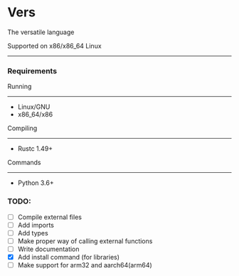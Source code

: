 # Vers
The versatile language

Supported on x86/x86_64 Linux

--- 

### Requirements

Running

---

- Linux/GNU
- x86_64/x86
  
Compiling

---

- Rustc 1.49+

Commands

---  

- Python 3.6+

### TODO:
- [ ] Compile external files
- [ ] Add imports
- [ ] Add types
- [ ] Make proper way of calling external functions
- [ ] Write documentation
- [x] Add install command (for libraries)
- [ ] Make support for arm32 and aarch64(arm64)
